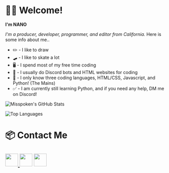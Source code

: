 # 👋🏻 Welcome!
**I'm NANO**

*I'm a producer, developer, programmer, and editor from California.*
Here is some info about me..

- ✏️ - I like to draw
- 🛹 - I like to skate a lot
- 🖥️ - I spend most of my free time coding
- 🤔 - I usually do Discord bots and HTML websites for coding
- 🥱 - I only know three coding languages, HTML/CSS, Javascript, and Python! (The Mains)
- ✅ - I am currently still learning Python, and if you need any help, DM me on Discord!

![Misspoken's GitHub Stats](https://github-readme-stats.vercel.app/api?username=misspoken69&count_private=true&show_icons=true&theme=nightowl)

![Top Languages](https://github-readme-stats.vercel.app/api/top-langs/?username=misspoken69&theme=nightowl)

# 📦 Contact Me
<a href="https://twitter.com/sarcasticbeats"><img src="https://cdn2.iconfinder.com/data/icons/social-media-2285/512/1_Twitter3_colored_svg-128.png" width="40"> </a><a href="https://www.youtube.com/channel/UCmBZT8jrvTKZfEH52AVDpAw"><img src="https://cdn2.iconfinder.com/data/icons/social-media-icon-set-6/94/youtube-256.png" width="40"></a> <a href="https://discord.gg/E6pQteTBYp"><img src="https://cdn0.iconfinder.com/data/icons/free-social-media-set/24/discord-512.png" width="40"></a>
-----
